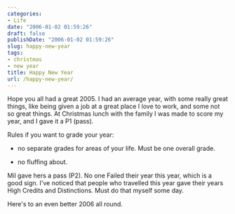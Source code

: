 ```yaml
---
categories:
- Life
date: "2006-01-02 01:59:26"
draft: false
publishDate: "2006-01-02 01:59:26"
slug: happy-new-year
tags:
- christmas
- new year
title: Happy New Year
url: /happy-new-year/
---
```

Hope you all had a great 2005. I had an average year, with some really
great things, like being given a job at a great place I love to work,
and some not so great things. At Christmas lunch with the family I was
made to score my year, and I gave it a P1 (pass).

Rules if you want to grade your year:

-   no separate grades for areas of your life. Must be one
    overall grade.

-   no fluffing about.

Mil gave hers a pass (P2). No one Failed their year this year, which is
a good sign. I've noticed that people who travelled this year gave their
years High Credits and Distinctions. Must do that myself some day.

Here's to an even better 2006 all round.